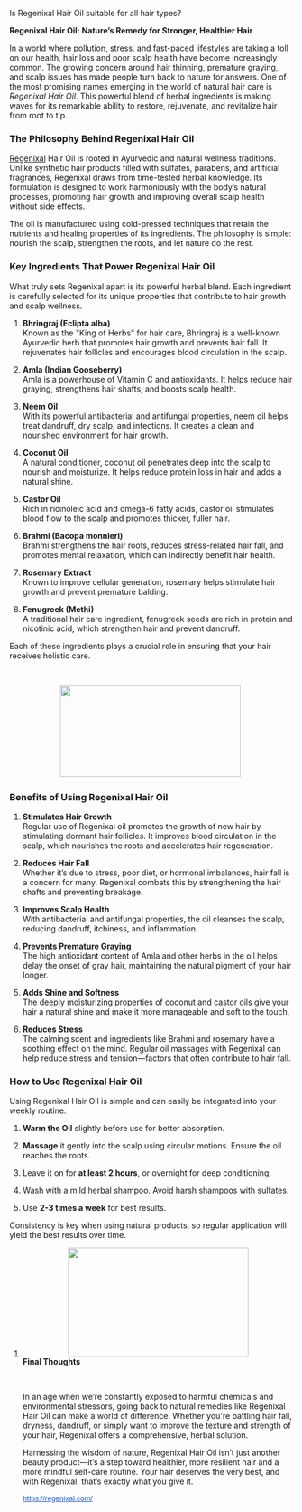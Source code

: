 Is Regenixal Hair Oil suitable for all hair types?

<p class="" data-end="232" data-start="164"><strong data-end="232" data-start="164">Regenixal Hair Oil: Nature&rsquo;s Remedy for Stronger, Healthier Hair</strong></p>
<p class="" data-end="767" data-start="234">In a world where pollution, stress, and fast-paced lifestyles are taking a toll on our health, hair loss and poor scalp health have become increasingly common. The growing concern around hair thinning, premature graying, and scalp issues has made people turn back to nature for answers. One of the most promising names emerging in the world of natural hair care is <em data-end="619" data-start="599">Regenixal Hair Oil</em>. This powerful blend of herbal ingredients is making waves for its remarkable ability to restore, rejuvenate, and revitalize hair from root to tip.</p>
<h3 class="" data-end="971" data-start="927">The Philosophy Behind Regenixal Hair Oil</h3>
<p class="" data-end="1351" data-start="973"><a href="https://regenixal.com/">Regenixal</a> Hair Oil is rooted in Ayurvedic and natural wellness traditions. Unlike synthetic hair products filled with sulfates, parabens, and artificial fragrances, Regenixal draws from time-tested herbal knowledge. Its formulation is designed to work harmoniously with the body&rsquo;s natural processes, promoting hair growth and improving overall scalp health without side effects.</p>
<p class="" data-end="1570" data-start="1353">The oil is manufactured using cold-pressed techniques that retain the nutrients and healing properties of its ingredients. The philosophy is simple: nourish the scalp, strengthen the roots, and let nature do the rest.</p>
<h3 class="" data-end="1626" data-start="1577">Key Ingredients That Power Regenixal Hair Oil</h3>
<p class="" data-end="1804" data-start="1628">What truly sets Regenixal apart is its powerful herbal blend. Each ingredient is carefully selected for its unique properties that contribute to hair growth and scalp wellness.</p>
<ol data-end="3244" data-start="1806">
<li class="" data-end="2054" data-start="1806">
<p class="" data-end="2054" data-start="1809"><strong data-end="1837" data-start="1809">Bhringraj (Eclipta alba)</strong><br data-end="1840" data-start="1837" /> Known as the "King of Herbs" for hair care, Bhringraj is a well-known Ayurvedic herb that promotes hair growth and prevents hair fall. It rejuvenates hair follicles and encourages blood circulation in the scalp.</p>
</li>
<li class="" data-end="2224" data-start="2056">
<p class="" data-end="2224" data-start="2059"><strong data-end="2087" data-start="2059">Amla (Indian Gooseberry)</strong><br data-end="2090" data-start="2087" /> Amla is a powerhouse of Vitamin C and antioxidants. It helps reduce hair graying, strengthens hair shafts, and boosts scalp health.</p>
</li>
<li class="" data-end="2425" data-start="2226">
<p class="" data-end="2425" data-start="2229"><strong data-end="2241" data-start="2229">Neem Oil</strong><br data-end="2244" data-start="2241" /> With its powerful antibacterial and antifungal properties, neem oil helps treat dandruff, dry scalp, and infections. It creates a clean and nourished environment for hair growth.</p>
</li>
<li class="" data-end="2606" data-start="2427">
<p class="" data-end="2606" data-start="2430"><strong data-end="2445" data-start="2430">Coconut Oil</strong><br data-end="2448" data-start="2445" /> A natural conditioner, coconut oil penetrates deep into the scalp to nourish and moisturize. It helps reduce protein loss in hair and adds a natural shine.</p>
</li>
<li class="" data-end="2760" data-start="2608">
<p class="" data-end="2760" data-start="2611"><strong data-end="2625" data-start="2611">Castor Oil</strong><br data-end="2628" data-start="2625" /> Rich in ricinoleic acid and omega-6 fatty acids, castor oil stimulates blood flow to the scalp and promotes thicker, fuller hair.</p>
</li>
<li class="" data-end="2941" data-start="2762">
<p class="" data-end="2941" data-start="2765"><strong data-end="2793" data-start="2765">Brahmi (Bacopa monnieri)</strong><br data-end="2796" data-start="2793" /> Brahmi strengthens the hair roots, reduces stress-related hair fall, and promotes mental relaxation, which can indirectly benefit hair health.</p>
</li>
<li class="" data-end="3077" data-start="2943">
<p class="" data-end="3077" data-start="2946"><strong data-end="2966" data-start="2946">Rosemary Extract</strong><br data-end="2969" data-start="2966" /> Known to improve cellular generation, rosemary helps stimulate hair growth and prevent premature balding.</p>
</li>
<li class="" data-end="3244" data-start="3079">
<p class="" data-end="3244" data-start="3082"><strong data-end="3103" data-start="3082">Fenugreek (Methi)</strong><br data-end="3106" data-start="3103" /> A traditional hair care ingredient, fenugreek seeds are rich in protein and nicotinic acid, which strengthen hair and prevent dandruff.</p>
</li>
</ol>
<p class="" data-end="3343" data-start="3246">Each of these ingredients plays a crucial role in ensuring that your hair receives holistic care.</p>
<p data-end="3208" data-start="3081">&nbsp;</p>
<div class="separator" style="clear: both; text-align: center;"><img src="https://blogger.googleusercontent.com/img/b/R29vZ2xl/AVvXsEjv90hSuHV4sr9W0nps16KzFP0aQVUyh4Ki00CMy8L7FO-9osPj2IgXsbOBr3FiriX1dBQTb6vMriv8nKrATZkTiCKsqkerAuCGitZpWAYjvba2fnqKGv8o8af5G7DcAU_c4xaDGB5JzFbCXdFb6wuBzQQACh-n2_U5jjZ20UXNQtO4sgA6nbHCnHSiUyHW/s320/regenixal.jpg" alt="" width="320" height="161" border="0" data-original-height="258" data-original-width="512" />&nbsp; </div>
<div class="separator" style="clear: both; text-align: left;">
<h3 class="" data-end="3390" data-start="3350">Benefits of Using Regenixal Hair Oil</h3>
<ol data-end="4608" data-start="3392">
<li class="" data-end="3631" data-start="3392">
<p class="" data-end="3631" data-start="3395"><strong data-end="3421" data-start="3395">Stimulates Hair Growth</strong><br data-end="3424" data-start="3421" /> Regular use of Regenixal oil promotes the growth of new hair by stimulating dormant hair follicles. It improves blood circulation in the scalp, which nourishes the roots and accelerates hair regeneration.</p>
</li>
<li class="" data-end="3839" data-start="3633">
<p class="" data-end="3839" data-start="3636"><strong data-end="3657" data-start="3636">Reduces Hair Fall</strong><br data-end="3660" data-start="3657" /> Whether it&rsquo;s due to stress, poor diet, or hormonal imbalances, hair fall is a concern for many. Regenixal combats this by strengthening the hair shafts and preventing breakage.</p>
</li>
<li class="" data-end="3996" data-start="3841">
<p class="" data-end="3996" data-start="3844"><strong data-end="3869" data-start="3844">Improves Scalp Health</strong><br data-end="3872" data-start="3869" /> With antibacterial and antifungal properties, the oil cleanses the scalp, reducing dandruff, itchiness, and inflammation.</p>
</li>
<li class="" data-end="4189" data-start="3998">
<p class="" data-end="4189" data-start="4001"><strong data-end="4031" data-start="4001">Prevents Premature Graying</strong><br data-end="4034" data-start="4031" /> The high antioxidant content of Amla and other herbs in the oil helps delay the onset of gray hair, maintaining the natural pigment of your hair longer.</p>
</li>
<li class="" data-end="4370" data-start="4191">
<p class="" data-end="4370" data-start="4194"><strong data-end="4221" data-start="4194">Adds Shine and Softness</strong><br data-end="4224" data-start="4221" /> The deeply moisturizing properties of coconut and castor oils give your hair a natural shine and make it more manageable and soft to the touch.</p>
</li>
<li class="" data-end="4608" data-start="4372">
<p class="" data-end="4608" data-start="4375"><strong data-end="4393" data-start="4375">Reduces Stress</strong><br data-end="4396" data-start="4393" /> The calming scent and ingredients like Brahmi and rosemary have a soothing effect on the mind. Regular oil massages with Regenixal can help reduce stress and tension&mdash;factors that often contribute to hair fall.</p>
</li>
</ol>
<h3 class="" data-end="4648" data-start="4615">How to Use Regenixal Hair Oil</h3>
<p class="" data-end="4739" data-start="4650">Using Regenixal Hair Oil is simple and can easily be integrated into your weekly routine:</p>
<ol data-end="5096" data-start="4741">
<li class="" data-end="4803" data-start="4741">
<p class="" data-end="4803" data-start="4744"><strong data-end="4760" data-start="4744">Warm the Oil</strong> slightly before use for better absorption.</p>
</li>
<li class="" data-end="4901" data-start="4804">
<p class="" data-end="4901" data-start="4807"><strong data-end="4818" data-start="4807">Massage</strong> it gently into the scalp using circular motions. Ensure the oil reaches the roots.</p>
</li>
<li class="" data-end="4978" data-start="4902">
<p class="" data-end="4978" data-start="4905">Leave it on for <strong data-end="4941" data-start="4921">at least 2 hours</strong>, or overnight for deep conditioning.</p>
</li>
<li class="" data-end="5050" data-start="4979">
<p class="" data-end="5050" data-start="4982">Wash with a mild herbal shampoo. Avoid harsh shampoos with sulfates.</p>
</li>
<li class="" data-end="5096" data-start="5051">
<p class="" data-end="5096" data-start="5054">Use <strong data-end="5078" data-start="5058">2-3 times a week</strong> for best results.</p>
</li>
</ol>
<p class="" data-end="5207" data-start="5098">Consistency is key when using natural products, so regular application will yield the best results over time.</p>
</div>
<ol data-end="5180" data-start="4499">
<li data-end="5180" data-start="5045">
<div class="separator" style="clear: both; text-align: center;"><img src="https://blogger.googleusercontent.com/img/b/R29vZ2xl/AVvXsEgcMFoLpDPaRTKAwgAyYkp-rsAl73acamWq3eQWhWgwXnaL_5M2UVRLGPgEGLxvujYuhahyphenhyphenuEe9L2z_DxkjV-TpVMWPLW8ypVfQkXmzuAqDjpaAr3K6qpcGc-ZqW0ZzC1LUgNgnpPGtq3Bu2xHAce3de118GmFSH8M7qyxrqi9fdHKwgZtjTnqQYPBcEYiU/s320/regenixal2.jpg" alt="" width="320" height="193" border="0" data-original-height="309" data-original-width="512" /></div>
<span data-end="6658" data-start="6640"><strong>Final Thoughts</strong></span>
<p>&nbsp;</p>
<p class="" data-end="6387" data-start="6041">In an age when we&rsquo;re constantly exposed to harmful chemicals and environmental stressors, going back to natural remedies like Regenixal Hair Oil can make a world of difference. Whether you're battling hair fall, dryness, dandruff, or simply want to improve the texture and strength of your hair, Regenixal offers a comprehensive, herbal solution.</p>
<p class="" data-end="6649" data-start="6389">Harnessing the wisdom of nature, Regenixal Hair Oil isn&rsquo;t just another beauty product&mdash;it&rsquo;s a step toward healthier, more resilient hair and a more mindful self-care routine. Your hair deserves the very best, and with Regenixal, that&rsquo;s exactly what you give it.</p>
<p class="" data-end="6649" data-start="6389"><a style="-webkit-text-stroke-width: 0px; background-color: white; color: #1155cc; font-family: Arial, Helvetica, sans-serif; font-size: small; font-style: normal; font-variant-caps: normal; font-variant-ligatures: normal; font-weight: 400; letter-spacing: normal; orphans: 2; text-align: start; text-indent: 0px; text-transform: none; white-space: normal; widows: 2; word-spacing: 0px;" href="https://regenixal.com/" target="_blank" data-saferedirecturl="https://www.google.com/url?q=https://regenixal.com/&amp;source=gmail&amp;ust=1746589774972000&amp;usg=AOvVaw02LYJKOSzb4q7Cb9CZgac1">https://regenixal.com/</a></p>
</li>
</ol>
